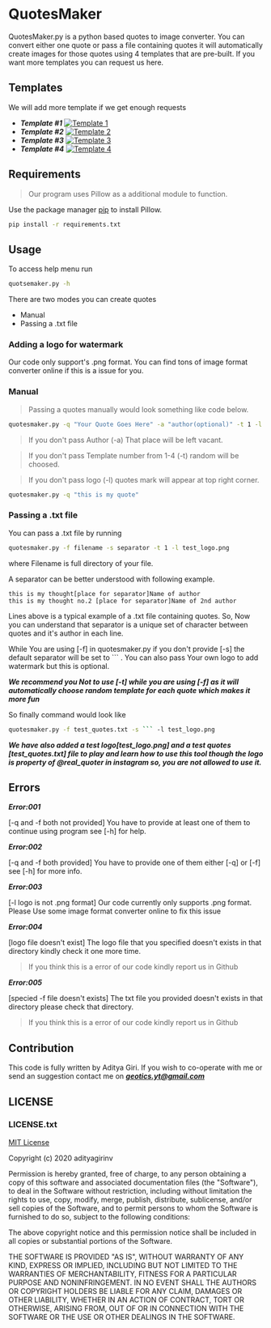 # QuotesMaker
QuotesMaker.py is a python based quotes to image converter. You can convert either one quote or pass a file containing quotes it will automatically create images for those quotes using 4 templates that are pre-built. If you want more templates you can request us here.

## Templates

We will add more template if we get enough requests

- ***Template #1***
[![Template 1](https://i.imgur.com/k4q5pVP.jpg)]()
- ***Template #2***
[![Template 2](https://i.imgur.com/qrVVwHb.jpg)]()
- ***Template #3***
[![Template 3](https://i.imgur.com/6w5NGg3.jpg)]()
- ***Template #4***
[![Template 4](https://i.imgur.com/yNaZKbA.jpg)]()


## Requirements
>Our program uses Pillow as a additional module to function.

Use the package manager [pip](https://pip.pypa.io/en/stable/) to install Pillow.
```bash 
pip install -r requirements.txt
```
## Usage 
To access help menu run
```bash
quotsemaker.py -h
```
There are two modes you can create quotes
- Manual
- Passing a .txt file
### Adding a logo for watermark
Our code only support's .png format. You can find tons of image format converter online if this is a issue for you.

### Manual 
> Passing a quotes manually would look something like code below.

```bash
quotesmaker.py -q "Your Quote Goes Here" -a "author(optional)" -t 1 -l test_logo.png
```
>If you don't pass Author (-a) That place will be left vacant.

>If you don't pass Template number from 1-4 (-t) random will be choosed.

>If you don't pass logo (-l) quotes mark will appear at top right corner.

```bash
quotesmaker.py -q "this is my quote"
```
### Passing a .txt file
You can pass a .txt file by running

```bash
quotesmaker.py -f filename -s separator -t 1 -l test_logo.png
```
where Filename is full directory of your file.

A separator can be better understood with following example.
```
this is my thought[place for separator]Name of author
this is my thought no.2 [place for separator]Name of 2nd author
```
Lines above is a typical example of a .txt file containing quotes.
So, Now you can understand that separator is a unique set of character between quotes and it's author in each line.

While You are using [-f] in quotesmaker.py if you don't provide [-s] the default separator will be set to ``` . You can also pass Your own logo to add watermark but this is optional.

***We recommend you Not to use [-t] while you are using [-f] as it will automatically choose random template for each quote which makes it more fun***

So finally command would look like
```bash
quotesmaker.py -f test_quotes.txt -s ``` -l test_logo.png
```

***We have also added a test logo[test_logo.png] and a test quotes [test_quotes.txt] file to play and learn how to use this tool though the logo is property of @real_quoter in instagram so, you are not allowed to use it.***

## Errors

***Error:001***

[-q and -f both not provided]
You have to provide at least one of them to continue using program see [-h] for help.

***Error:002***

[-q and -f both provided] 
You have to provide one of them either [-q] or [-f] see [-h] for more info.

***Error:003***

[-l logo is not .png format] 
Our code currently only supports .png format. Please Use some image format converter online to fix this issue

***Error:004***

[logo file doesn't exist] The logo file that you specified doesn't exists in that directory kindly check it one more time.

>If you think this is a error of our code kindly report us in Github

***Error:005***

[specied -f file doesn't exists] The txt file you provided doesn't exists in that directory please check that directory.

>If you think this is a error of our code kindly report us in Github


## Contribution

This code is fully written by Aditya Giri. If you wish to co-operate with me or send an suggestion contact me on ***geotics.yt@gmail.com***

## LICENSE

### LICENSE.txt

[MIT License](https://choosealicense.com/licenses/mit/)

Copyright (c) 2020 adityagirinv

Permission is hereby granted, free of charge, to any person obtaining a copy
of this software and associated documentation files (the "Software"), to deal
in the Software without restriction, including without limitation the rights
to use, copy, modify, merge, publish, distribute, sublicense, and/or sell
copies of the Software, and to permit persons to whom the Software is
furnished to do so, subject to the following conditions:

The above copyright notice and this permission notice shall be included in all
copies or substantial portions of the Software.

THE SOFTWARE IS PROVIDED "AS IS", WITHOUT WARRANTY OF ANY KIND, EXPRESS OR
IMPLIED, INCLUDING BUT NOT LIMITED TO THE WARRANTIES OF MERCHANTABILITY,
FITNESS FOR A PARTICULAR PURPOSE AND NONINFRINGEMENT. IN NO EVENT SHALL THE
AUTHORS OR COPYRIGHT HOLDERS BE LIABLE FOR ANY CLAIM, DAMAGES OR OTHER
LIABILITY, WHETHER IN AN ACTION OF CONTRACT, TORT OR OTHERWISE, ARISING FROM,
OUT OF OR IN CONNECTION WITH THE SOFTWARE OR THE USE OR OTHER DEALINGS IN THE
SOFTWARE.
